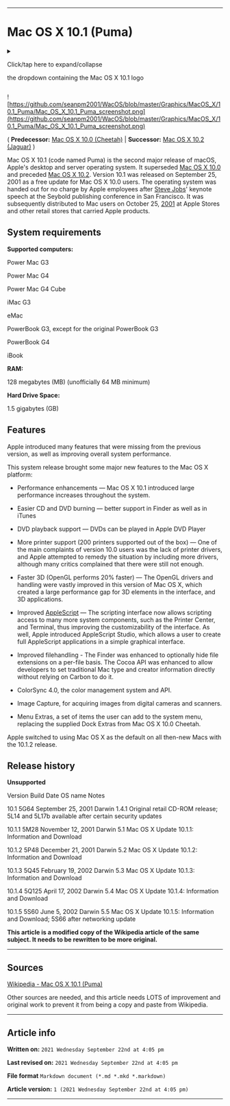   
***

# Mac OS X 10.1 (Puma)

<details>
<summary><p>Click/tap here to expand/collapse</p>
<p>the dropdown containing the Mac OS X 10.1 logo</p></summary>

![https://github.com/seanpm2001/WacOS/blob/master/Graphics/MacOS_X/10.1_Puma/MacOS10.1.png](https://github.com/seanpm2001/WacOS/blob/master/Graphics/MacOS_X/10.0_Cheetah/MacOS10.1.png)

</details>

![https://github.com/seanpm2001/WacOS/blob/master/Graphics/MacOS_X/10.1_Puma/Mac_OS_X_10.1_Puma_screenshot.png](https://github.com/seanpm2001/WacOS/blob/master/Graphics/MacOS_X/10.1_Puma/Mac_OS_X_10.1_Puma_screenshot.png)

( **Predecessor:** [Mac OS X 10.0 (Cheetah)](https://github.com/seanpm2001/WacOS/wiki/Mac-OS-X-10-0-Cheetah/) | **Successor:** [Mac OS X 10.2 (Jaguar)](https://github.com/seanpm2001/WacOS/wiki/Mac-OS-X-10-2-Jaguar/) )

Mac OS X 10.1 (code named Puma) is the second major release of macOS, Apple's desktop and server operating system. It superseded [Mac OS X 10.0](https://github.com/seanpm2001/WacOS/wiki/Mac-OS-X-10-0-Cheetah/) and preceded [Mac OS X 10.2](https://github.com/seanpm2001/WacOS/wiki/Mac-OS-X-10-2-Jaguar/). Version 10.1 was released on September 25, 2001 as a free update for Mac OS X 10.0 users. The operating system was handed out for no charge by Apple employees after [Steve Jobs](https://github.com/seanpm2001/WacOS/wiki/Steve_Jobs/)' keynote speech at the Seybold publishing conference in San Francisco. It was subsequently distributed to Mac users on October 25, [2001](https://github.com/seanpm2001/WacOS/wiki/2001/) at Apple Stores and other retail stores that carried Apple products.

## System requirements

**Supported computers:**

Power Mac G3

Power Mac G4

Power Mac G4 Cube

iMac G3

eMac

PowerBook G3, except for the original PowerBook G3

PowerBook G4

iBook

**RAM:**

128 megabytes (MB) (unofficially 64 MB minimum)

**Hard Drive Space:**

1.5 gigabytes (GB)

## Features

Apple introduced many features that were missing from the previous version, as well as improving overall system performance.

This system release brought some major new features to the Mac OS X platform:

* Performance enhancements — Mac OS X 10.1 introduced large performance increases throughout the system.

* Easier CD and DVD burning — better support in Finder as well as in iTunes

* DVD playback support — DVDs can be played in Apple DVD Player

* More printer support (200 printers supported out of the box) — One of the main complaints of version 10.0 users was the lack of printer drivers, and Apple attempted to remedy the situation by including more drivers, although many critics complained that there were still not enough.

* Faster 3D (OpenGL performs 20% faster) — The OpenGL drivers and handling were vastly improved in this version of Mac OS X, which created a large performance gap for 3D elements in the interface, and 3D applications.

* Improved [AppleScript](https://github.com/seanpm2001/WacOS/wiki/AppleScript/) — The scripting interface now allows scripting access to many more system components, such as the Printer Center, and Terminal, thus improving the customizability of the interface. As well, Apple introduced AppleScript Studio, which allows a user to create full AppleScript applications in a simple graphical interface.

* Improved filehandling - The Finder was enhanced to optionally hide file extensions on a per-file basis. The Cocoa API was enhanced to allow developers to set traditional Mac type and creator information directly without relying on Carbon to do it.

* ColorSync 4.0, the color management system and API.

* Image Capture, for acquiring images from digital cameras and scanners.

* Menu Extras, a set of items the user can add to the system menu, replacing the supplied Dock Extras from Mac OS X 10.0 Cheetah.

Apple switched to using Mac OS X as the default on all then-new Macs with the 10.1.2 release.

## Release history

**Unsupported**

Version 	Build 	Date 	OS name 	Notes

10.1 	5G64 	September 25, 2001 	Darwin 1.4.1 	Original retail CD-ROM release; 5L14 and 5L17b available after certain security updates

10.1.1 	5M28 	November 12, 2001 	Darwin 5.1 	Mac OS X Update 10.1.1: Information and Download

10.1.2 	5P48 	December 21, 2001 	Darwin 5.2 	Mac OS X Update 10.1.2: Information and Download

10.1.3 	5Q45 	February 19, 2002 	Darwin 5.3 	Mac OS X Update 10.1.3: Information and Download

10.1.4 	5Q125 	April 17, 2002 	Darwin 5.4 	Mac OS X Update 10.1.4: Information and Download

10.1.5 	5S60 	June 5, 2002 	Darwin 5.5 	Mac OS X Update 10.1.5: Information and Download; 5S66 after networking update 

**This article is a modified copy of the Wikipedia article of the same subject. It needs to be rewritten to be more original.**

***

## Sources

[Wikipedia - Mac OS X 10.1 (Puma)](https://en.wikipedia.org/wiki/Mac_OS_X_10.1/)

Other sources are needed, and this article needs LOTS of improvement and original work to prevent it from being a copy and paste from Wikipedia.

***

## Article info

**Written on:** `2021 Wednesday September 22nd at 4:05 pm`

**Last revised on:** `2021 Wednesday September 22nd at 4:05 pm`

**File format** `Markdown document (*.md *.mkd *.markdown)`

**Article version:** `1 (2021 Wednesday September 22nd at 4:05 pm)`

***

<!-- Tools

Quick copy and paste

https://github.com/seanpm2001/WacOS/wiki/

!-->

